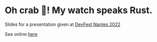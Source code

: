 # Oh crab 🦀! My watch speaks Rust.

Slides for a presentation given at [DevFest Nantes 2022](https://devfest.gdgnantes.com/sessions/oh_crab___my_watch_speaks_rust___)

See online [here](https://pyaillet.github.io/twatch-rust/main/)
